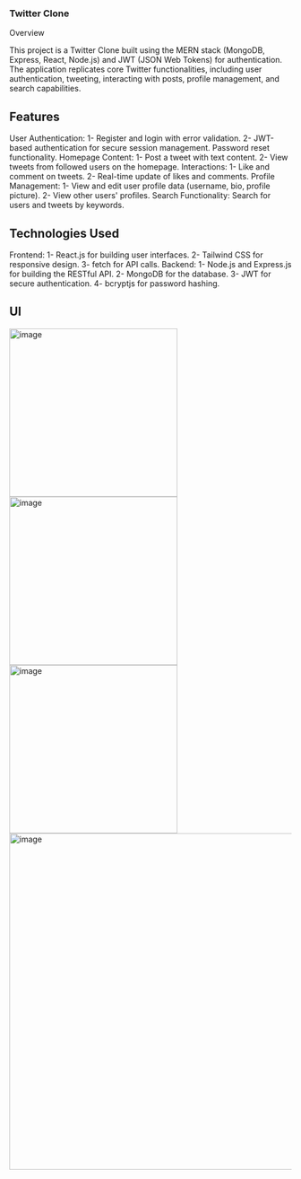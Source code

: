 ### Twitter Clone

Overview

This project is a Twitter Clone built using the MERN stack (MongoDB, Express, React, Node.js) and JWT (JSON Web Tokens) for authentication.
The application replicates core Twitter functionalities, including user authentication, tweeting, interacting with posts,
profile management, and search capabilities.

## Features

User Authentication:
1- Register and login with error validation.
2- JWT-based authentication for secure session management.
Password reset functionality.
Homepage Content:
1- Post a tweet with text content.
2- View tweets from followed users on the homepage.
Interactions:
1- Like and comment on tweets.
2- Real-time update of likes and comments.
Profile Management:
1- View and edit user profile data (username, bio, profile picture).
2- View other users' profiles.
Search Functionality:
Search for users and tweets by keywords.

## Technologies Used

Frontend:
1- React.js for building user interfaces.
2- Tailwind CSS for responsive design.
3- fetch for API calls.
Backend:
1- Node.js and Express.js for building the RESTful API.
2- MongoDB for the database.
3- JWT for secure authentication.
4- bcryptjs for password hashing.


## UI
<img src="https://github.com/user-attachments/assets/86daffac-d136-4a0a-9d3d-8732980556b0" alt="image" width="300">
<img src="https://github.com/user-attachments/assets/ed40af01-3f9c-4943-922a-ce752b6b19ec" alt="image" width="300">
<img src="https://github.com/user-attachments/assets/a1f84e5f-c048-4eb5-86d6-dcc71a4708d3" alt="image" width="300">
<img src="https://github.com/user-attachments/assets/df6197ff-533b-48db-94bb-d067f28d538a" alt="image" width="600">









